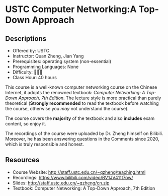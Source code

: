 # USTC Computer Networking:A Top-Down Approach

## Descriptions

- Offered by: USTC
- Instructor: Quan Zheng, Jian Yang
- Prerequisites: operating system (non-essential)
- Programming Languages: None
- Difficulty: 🌟🌟🌟
- Class Hour: 40 hours

This course is a well-known computer networking course on the Chinese Internet, it adopts the renowned textbook: _Computer Networking: A Top-Down Approach, 7th Edition_. The lecture style is more practical than purely theoretical (**Strongly recommended** to read the textbook before watching the course, otherwise you *may* not understand the course).

The course covers the **majority** of the textbook and also **includes** exam content, so enjoy it.

The recordings of the course were uploaded by Dr. Zheng himself on Bilibili. Moreover, he has been answering questions in the Comments since 2020, which is truly responsible and honest.

## Resources

- Course Website: <http://staff.ustc.edu.cn/~qzheng/teaching.html>
- Recordings: <https://www.bilibili.com/video/BV1JV411t7ow/>
- Slides: <http://staff.ustc.edu.cn/~qzheng/cn.zip>
- Textbook: Computer Networking: A Top-Down Approach, 7th Edition
